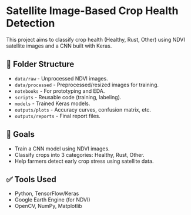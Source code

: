 # Satellite Image-Based Crop Health Detection

This project aims to classify crop health (Healthy, Rust, Other) using NDVI satellite images and a CNN built with Keras.

## 📂 Folder Structure
- `data/raw` - Unprocessed NDVI images.
- `data/processed` - Preprocessed/resized images for training.
- `notebooks` - For prototyping and EDA.
- `scripts` - Reusable code (training, labeling).
- `models` - Trained Keras models.
- `outputs/plots` - Accuracy curves, confusion matrix, etc.
- `outputs/reports` - Final report files.

## 🚀 Goals
- Train a CNN model using NDVI images.
- Classify crops into 3 categories: Healthy, Rust, Other.
- Help farmers detect early crop stress using satellite data.

## ✅ Tools Used
- Python, TensorFlow/Keras
- Google Earth Engine (for NDVI)
- OpenCV, NumPy, Matplotlib
